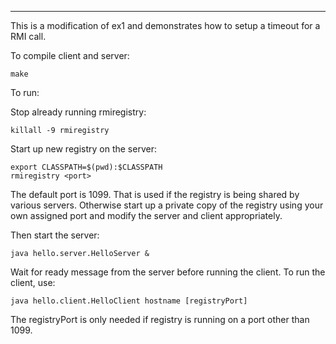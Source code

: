 --------
This is a modification of ex1 and demonstrates how to setup a timeout for a RMI call.


To compile client and server:

```
make
```

To run:

Stop already running rmiregistry:

```
killall -9 rmiregistry
```

Start up new registry on the server:

```
export CLASSPATH=$(pwd):$CLASSPATH
rmiregistry <port>
```

The default port is 1099. That is used if the registry is being shared by various
servers. Otherwise start up a private copy of the registry using your own assigned port and
modify the server and client appropriately.


Then start the server:

```
java hello.server.HelloServer &
```

Wait for ready message from the server before running the client. To run the
client, use:

```
java hello.client.HelloClient hostname [registryPort]
```

The registryPort is only needed if registry is running on a port other than 1099.

